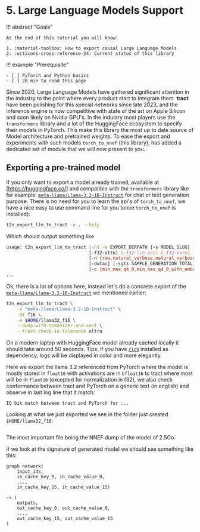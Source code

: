 # 5. Large Language Models Support

!!! abstract "Goals"

    At the end of this tutorial you will know:

    1. :material-toolbox: How to export causal Large Language Models
    2. :octicons-cross-reference-24: Current status of this library

!!! example "Prerequisite"

    - [ ] PyTorch and Python basics
    - [ ] 20 min to read this page

Since 2020, Large Language Models have gathered significant attention in the industry
to the point where every product start to integrate them. **tract** have been polishing
for this special networks since late 2023, and the inference engine is now competitive
with state of the art on Apple Silicon and soon likely on Nvidia GPU's.
In the industry most players use the `transformers` library and a lot of the HuggingFace
ecosystem to specify their models in PyTorch. This make this library the most up to
date source of Model architecture and pretrained weights.
To ease the export and experiments with such models `torch_to_nnef` (this library),
has added a dedicated set of module that we will now present to you.

## Exporting a pre-trained model

If you only want to export a model already trained, available at [https://huggingface.co/] and
compatible with the `transformers` library like for example: [`meta-llama/Llama-3.2-1B-Instruct`](https://huggingface.co/meta-llama/Llama-3.2-1B-Instruct) for chat or text generation purpose.
There is no need for you to learn the api's of `torch_to_nnef`, we have a nice
easy to use command line for you (once `torch_to_nnef` is installed):

```bash title="torch_to_nnef LLM cli"
t2n_export_llm_to_tract -e . --help
```

Which should output something like

```bash
usage: t2n_export_llm_to_tract [-h] -e EXPORT_DIRPATH [-s MODEL_SLUG] [-dt {f32,f16,bf16}] [-idt {f32,f16,bf16}] [-mp] [--compression-registry COMPRESSION_REGISTRY] [-d LOCAL_DIR]
                               [-f32-attn] [-f32-lin-acc] [-f32-norm] [--num-logits-to-keep NUM_LOGITS_TO_KEEP] [--device-map DEVICE_MAP] [-tt {exact,approximate,close,very,super,ultra}]
                               [-n {raw,natural_verbose,natural_verbose_camel,numeric}] [--tract-specific-path TRACT_SPECIFIC_PATH] [--tract-specific-version TRACT_SPECIFIC_VERSION] [-td]
                               [-dwtac] [-sgts SAMPLE_GENERATION_TOTAL_SIZE] [-iaed] [-nv] [-v]
                               [-c {min_max_q4_0,min_max_q4_0_with_embeddings,min_max_q4_0_with_embeddings_99,min_max_q4_0_all}]
...
```

Ok, there is a lot of options here, instead let's do a concrete export of the [`meta-llama/Llama-3.2-1B-Instruct`](https://huggingface.co/meta-llama/Llama-3.2-1B-Instruct)
we mentioned earlier:

```bash
t2n_export_llm_to_tract \
    -s "meta-llama/Llama-3.2-1B-Instruct" \
    -dt f16 \
    -e $HOME/llama32_f16 \
    --dump-with-tokenizer-and-conf \
    --tract-check-io-tolerance ultra
```

On a modern laptop with HuggingFace model already cached locally it should take around 50 seconds. Tips: if you have [`rich`](https://github.com/Textualize/rich) installed as dependency, logs will be displayed in color and more elegantly.

Here we export the llama 3.2 referenced from PyTorch where the model is mostly stored
in `float16` with activations are in `bfloat16` to tract where most will be in `float16` (excepted for normalization in f32), we also check conformance between tract and PyTorch
on a generic text (in english) and observe in last log line that it match:

```
IO bit match between tract and PyTorch for ...
```

Looking at what we just exported we see in the folder just created `$HOME/llama32_f16`:

```
```

The most important file being the NNEF dump of the model of 2.5Go.

If we look at the signature of generated model we should see something like this:

```nnef
graph network(
    input_ids,
    in_cache_key_0, in_cache_value_0,
    ...,
    in_cache_key_15, in_cache_value_15)

-> (
    outputs,
    out_cache_key_0, out_cache_value_0,
    ...,
    out_cache_key_15, out_cache_value_15
)
```
